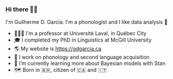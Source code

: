 ### Hi there 👋🏻

I'm Guilherme D. Garcia. I'm a phonologist and I like data analysis 🙂

- 👨🏻‍💻 I'm a professor at Université Laval, in Québec City
- 🎓 I completed my PhD in Linguistics at McGill University
- 🌎 My website is https://gdgarcia.ca
- 🔭 I work on phonology and second language acquisition
- 🌱 I’m currently learning more about Bayesian models with Stan
- 🗺 Born in 🇧🇷, citizen of 🇨🇦 and 🇮🇹

